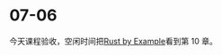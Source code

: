 # 07-06

今天课程验收，空闲时间把[Rust by Example](https://doc.rust-lang.org/rust-by-example/index.html)看到第 10 章。
